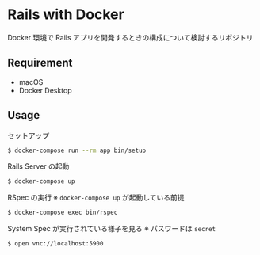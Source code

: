 # Rails with Docker

Docker 環境で Rails アプリを開発するときの構成について検討するリポジトリ

## Requirement

* macOS
* Docker Desktop

## Usage

セットアップ

```bash
$ docker-compose run --rm app bin/setup
```

Rails Server の起動

```bash
$ docker-compose up
```

RSpec の実行
※ `docker-compose up` が起動している前提

```bash
$ docker-compose exec bin/rspec
```

System Spec が実行されている様子を見る
※ パスワードは `secret`

```bash
$ open vnc://localhost:5900
```
